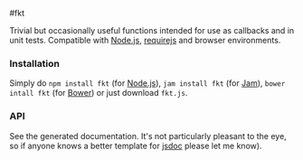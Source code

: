 #fkt


Trivial but occasionally useful functions intended for use as callbacks and in unit tests. Compatible with [Node.js](http://nodejs.org), [requirejs](http://requirejs.org/) and browser environments.


### Installation

Simply do `npm install fkt` (for [Node.js](http://nodejs.org)), `jam install fkt` (for [Jam](http://jamjs.org/)), `bower intall fkt` (for [Bower](http://bower.io/)) or just download `fkt.js`.


### API

See the generated documentation. It's not particularly pleasant to the eye, so if anyone knows a better template for [jsdoc](http://usejsdoc.org) please let me know).
